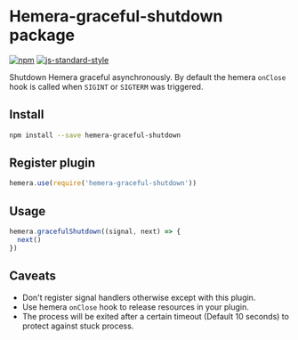 # Hemera-graceful-shutdown package

[![npm](https://img.shields.io/npm/v/hemera-joi.svg?maxAge=3600)](https://www.npmjs.com/package/hemera-graceful-shutdown)
[![js-standard-style](https://img.shields.io/badge/code%20style-standard-brightgreen.svg)](http://standardjs.com)

Shutdown Hemera graceful asynchronously. By default the hemera `onClose` hook is called when `SIGINT` or `SIGTERM` was triggered.

## Install
```bash
npm install --save hemera-graceful-shutdown
```

## Register plugin
```js
hemera.use(require('hemera-graceful-shutdown'))
```

## Usage
```js
hemera.gracefulShutdown((signal, next) => {
  next()
})
```

## Caveats

- Don't register signal handlers otherwise except with this plugin.
- Use hemera `onClose` hook to release resources in your plugin.
- The process will be exited after a certain timeout (Default 10 seconds) to protect against stuck process.
